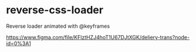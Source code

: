 # reverse-css-loader
Reverse loader animated with @keyframes


https://www.figma.com/file/KFlztHZJ4hoT1U67DJtXGK/deliery-trans?node-id=0%3A1
